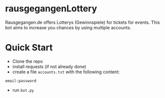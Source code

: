 # rausgegangenLottery
Rausgegangen.de offers Lotterys (Gewinnspiele) for tickets for events. This bot aims to increase you chances by using multiple accounts.

# Quick Start
- Clone the repo
- install requests (if not already done)
- create a file `accounts.txt` with the following content:
```
email:password
```
- run `bot.py`